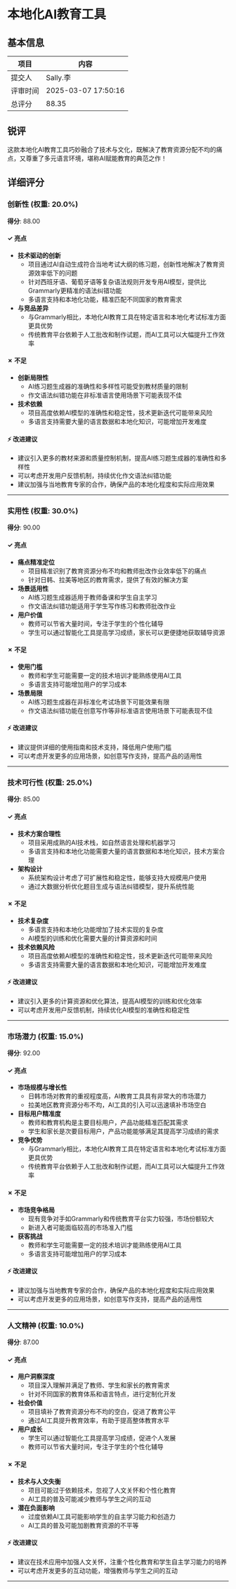 # 本地化AI教育工具

## 基本信息

| 项目 | 内容 |
|------|------|
| 提交人 | Sally.李 |
| 评审时间 | 2025-03-07 17:50:16 |
| 总评分 | 88.35 |

## 锐评

这款本地化AI教育工具巧妙融合了技术与文化，既解决了教育资源分配不均的痛点，又尊重了多元语言环境，堪称AI赋能教育的典范之作！

## 详细评分

### 创新性 (权重: 20.0%)

**得分**: 88.00

#### ✓ 亮点

* **技术驱动的创新**
  * 项目通过AI自动生成符合当地考试大纲的练习题，创新性地解决了教育资源效率低下的问题
  * 针对西班牙语、葡萄牙语等复杂语法规则开发专用AI模型，提供比Grammarly更精准的语法纠错功能
  * 多语言支持和本地化功能，精准匹配不同国家的教育需求
* **与竞品差异**
  * 与Grammarly相比，本地化AI教育工具在特定语言和本地化考试标准方面更具优势
  * 传统教育平台依赖于人工批改和制作试题，而AI工具可以大幅提升工作效率

#### ✗ 不足

* **创新局限性**
  * AI练习题生成器的准确性和多样性可能受到教材质量的限制
  * 作文语法纠错功能在非标准语言使用场景下可能表现不佳
* **技术依赖**
  * 项目高度依赖AI模型的准确性和稳定性，技术更新迭代可能带来风险
  * 多语言支持需要大量的语言数据和本地化知识，可能增加开发难度

#### ⚡ 改进建议

* 建议引入更多的教材来源和质量控制机制，提高AI练习题生成器的准确性和多样性
* 可以考虑开发用户反馈机制，持续优化作文语法纠错功能
* 建议加强与当地教育专家的合作，确保产品的本地化程度和实际应用效果

---

### 实用性 (权重: 30.0%)

**得分**: 90.00

#### ✓ 亮点

* **痛点精准定位**
  * 项目精准识别了教育资源分布不均和教师批改作业效率低下的痛点
  * 针对日韩、拉美等地区的教育需求，提供了有效的解决方案
* **场景适用性**
  * AI练习题生成器适用于教师备课和学生自主学习
  * 作文语法纠错功能适用于学生写作练习和教师批改作业
* **用户价值**
  * 教师可以节省大量时间，专注于学生的个性化辅导
  * 学生可以通过智能化工具提高学习成绩，家长可以更便捷地获取辅导资源

#### ✗ 不足

* **使用门槛**
  * 教师和学生可能需要一定的技术培训才能熟练使用AI工具
  * 多语言支持可能增加用户的学习成本
* **场景局限**
  * AI练习题生成器在非标准化考试场景下可能效果有限
  * 作文语法纠错功能在创意写作等非标准语言使用场景下可能表现不佳

#### ⚡ 改进建议

* 建议提供详细的使用指南和技术支持，降低用户使用门槛
* 可以考虑开发更多的应用场景，如创意写作支持，提高产品的适用性

---

### 技术可行性 (权重: 25.0%)

**得分**: 85.00

#### ✓ 亮点

* **技术方案合理性**
  * 项目采用成熟的AI技术栈，如自然语言处理和机器学习
  * 多语言支持和本地化功能需要大量的语言数据和本地化知识，技术方案合理
* **架构设计**
  * 系统架构设计考虑了可扩展性和稳定性，能够支持大规模用户使用
  * 通过大数据分析优化题目生成与语法纠错模型，提升系统性能

#### ✗ 不足

* **技术复杂度**
  * 多语言支持和本地化功能增加了技术实现的复杂度
  * AI模型的训练和优化需要大量的计算资源和时间
* **技术依赖风险**
  * 项目高度依赖AI模型的准确性和稳定性，技术更新迭代可能带来风险
  * 多语言支持需要大量的语言数据和本地化知识，可能增加开发难度

#### ⚡ 改进建议

* 建议引入更多的计算资源和优化算法，提高AI模型的训练和优化效率
* 可以考虑开发用户反馈机制，持续优化AI模型的准确性和稳定性

---

### 市场潜力 (权重: 15.0%)

**得分**: 92.00

#### ✓ 亮点

* **市场规模与增长性**
  * 日韩市场对教育的重视程度高，AI教育工具具有非常大的市场潜力
  * 拉美地区教育资源分布不均，AI工具的引入可以迅速填补市场空白
* **目标用户精准度**
  * 教师和教育机构是主要目标用户，产品功能精准匹配其需求
  * 学生和家长是次要目标用户，产品功能能够满足其提高学习成绩的需求
* **竞争优势**
  * 与Grammarly相比，本地化AI教育工具在特定语言和本地化考试标准方面更具优势
  * 传统教育平台依赖于人工批改和制作试题，而AI工具可以大幅提升工作效率

#### ✗ 不足

* **市场竞争格局**
  * 现有竞争对手如Grammarly和传统教育平台实力较强，市场份额较大
  * 新进入者可能面临较高的市场准入门槛
* **获客挑战**
  * 教师和学生可能需要一定的技术培训才能熟练使用AI工具
  * 多语言支持可能增加用户的学习成本

#### ⚡ 改进建议

* 建议加强与当地教育专家的合作，确保产品的本地化程度和实际应用效果
* 可以考虑开发更多的应用场景，如创意写作支持，提高产品的适用性

---

### 人文精神 (权重: 10.0%)

**得分**: 87.00

#### ✓ 亮点

* **用户洞察深度**
  * 项目深入理解并满足了教师、学生和家长的教育需求
  * 针对不同国家的教育体系和语言特点，进行定制化开发
* **社会价值**
  * 项目填补了教育资源分布不均的空白，促进了教育公平
  * 通过AI工具提升教育效率，有助于提高整体教育水平
* **用户成长**
  * 学生可以通过智能化工具提高学习成绩，促进个人发展
  * 教师可以节省大量时间，专注于学生的个性化辅导

#### ✗ 不足

* **技术与人文失衡**
  * 项目可能过于依赖技术，忽视了人文关怀和个性化教育
  * AI工具的普及可能减少教师与学生之间的互动
* **潜在负面影响**
  * 过度依赖AI工具可能影响学生的自主学习能力和创造力
  * AI工具的普及可能加剧教育资源的不平等

#### ⚡ 改进建议

* 建议在技术应用中加强人文关怀，注重个性化教育和学生自主学习能力的培养
* 可以考虑开发更多的互动功能，增强教师与学生之间的互动

---

